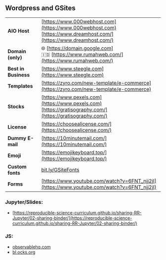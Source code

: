 
## Wordpress and GSites
|  |  |
|--|--|
| **AIO Host** | [https://www.000webhost.com](https://www.000webhost.com) <br> [https://www.dreamhost.com/](https://www.dreamhost.com/) |
| **Domain (only)** | 🌐 [https://domain.google.com] <br> 🇮🇩 [https://www.rumahweb.com/](https://www.rumahweb.com/) |
| **Best in Business** | [https://www.steegle.com](https://www.steegle.com)  |
| **Templates** | [https://zyro.com/new-template/e-commerce](https://zyro.com/new-template/e-commerce) |
| **Stocks** | [https://www.pexels.com](https://www.pexels.com) <br> [https://gratisography.com/](https://gratisography.com/) |
| **License** | [https://choosealicense.com/](https://choosealicense.com/) |
| **Dummy E-mail** | [https://10minutemail.com/](https://10minutemail.com/) |
| **Emoji** | [https://emojikeyboard.top/](https://emojikeyboard.top/) |
| **Custom fonts** | [bit.ly/GSiteFonts](http://bit.ly/GSiteFonts) |
| **Forms** | [https://www.youtube.com/watch?v=6FNT_njj2jI](https://www.youtube.com/watch?v=6FNT_njj2jI) |


### Jupyter/Slides:
- [https://reproducible-science-curriculum.github.io/sharing-RR-Jupyter/02-sharing-binder/](https://reproducible-science-curriculum.github.io/sharing-RR-Jupyter/02-sharing-binder/)

### JS:
 - [observablehq.com](http://observablehq.com)
 - [bl.ocks.org](bl.ocks.org)